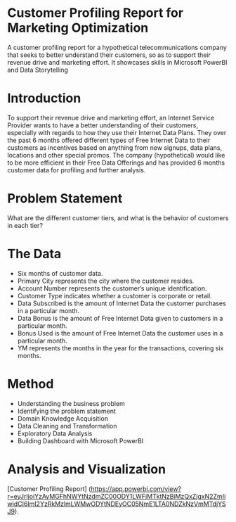 # Customer Profiling Report for Marketing Optimization
A customer profiling report for a hypothetical telecommunications company that seeks to better understand their customers, so as to support their revenue drive and marketing effort. 
It showcases skills in Microsoft PowerBI and Data Storytelling

# Introduction 
To support their revenue drive and marketing effort, an Internet Service Provider wants to have a better understanding of their customers, especially with regards to how they use their Internet Data Plans.
They over the past 6 months offered different types of Free Internet Data to their customers as incentives based on anything from new signups, data plans, locations and other special promos.
The company (hypothetical) would like to be more efficient in their Free Data Offerings and has provided 6 months customer data for profiling and further analysis.

# Problem Statement
What are the different customer tiers, and what is the behavior of customers in each tier?

# The Data  
* Six months of customer data.  
* Primary City represents the city where the customer resides.
* Account Number represents the customer’s unique identification.
* Customer Type indicates whether a customer is corporate or retail.
* Data Subscribed is the amount of Internet Data the customer purchases in a particular month.
* Data Bonus is the amount of Free Internet Data given to customers in a particular month.
* Bonus Used is the amount of Free Internet Data the customer uses in a particular month.
* YM represents the months in the year for the transactions, covering six months.

# Method
* Understanding the business problem
* Identifying the problem statement
* Domain Knowledge Acquisition
* Data Cleaning and Transformation
* Exploratory Data Analysis
* Building Dashboard with Microsoft PowerBI
  
# Analysis and Visualization
[Customer Profiling Report] (https://app.powerbi.com/view?r=eyJrIjoiYzAyMGFhNWYtNzdmZC00ODY1LWFjMTktNzBiMzQxZjgxN2ZmIiwidCI6ImI2YzRkMzlmLWMwODYtNDEyOC05NmE1LTA0NDZkNzVmMTdjYSJ9).



